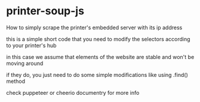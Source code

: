 # printer-soup-js
How to simply scrape the printer's embedded server with its ip address

this is a simple short code that you need to modify the selectors according to your printer's hub

in this case we assume that elements of the website are stable and won't be moving around

if they do, you just need to do some simple modifications like using .find() method

check puppeteer or cheerio documentry for more info
